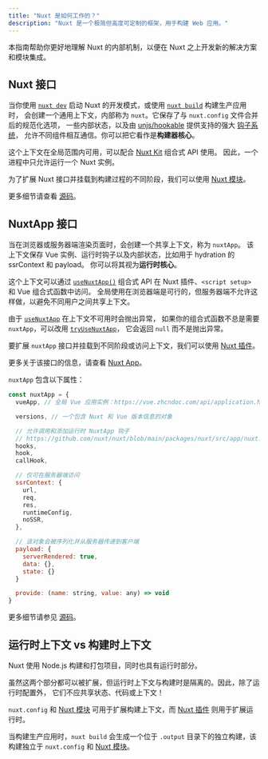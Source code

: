 ```yaml
---
title: "Nuxt 是如何工作的？"
description: "Nuxt 是一个极简但高度可定制的框架，用于构建 Web 应用。"
---
```


本指南帮助你更好地理解 Nuxt 的内部机制，以便在 Nuxt 之上开发新的解决方案和模块集成。

## Nuxt 接口

当你使用 [`nuxt dev`](/docs/api/commands/dev) 启动 Nuxt 的开发模式，或使用 [`nuxt build`](/docs/api/commands/build) 构建生产应用时，
会创建一个通用上下文，内部称为 `nuxt`。它保存了与 `nuxt.config` 文件合并后的规范化选项，
一些内部状态，以及由 [unjs/hookable](https://github.com/unjs/hookable) 提供支持的强大 [钩子系统](/docs/api/advanced/hooks)，
允许不同组件相互通信。你可以把它看作是**构建器核心**。

这个上下文在全局范围内可用，可以配合 [Nuxt Kit](/docs/guide/going-further/kit) 组合式 API 使用。
因此，一个进程中只允许运行一个 Nuxt 实例。

为了扩展 Nuxt 接口并挂载到构建过程的不同阶段，我们可以使用 [Nuxt 模块](/docs/guide/going-further/modules)。

更多细节请查看 [源码](https://github.com/nuxt/nuxt/blob/main/packages/nuxt/src/core/nuxt.ts)。

## NuxtApp 接口

当在浏览器或服务器端渲染页面时，会创建一个共享上下文，称为 `nuxtApp`。
该上下文保存 Vue 实例、运行时钩子以及内部状态，比如用于 hydration 的 ssrContext 和 payload。
你可以将其视为**运行时核心**。

这个上下文可以通过 [`useNuxtApp()`](/docs/api/composables/use-nuxt-app) 组合式 API 在 Nuxt 插件、`<script setup>` 和 Vue 组合式函数中访问。
全局使用在浏览器端是可行的，但服务器端不允许这样做，以避免不同用户之间共享上下文。

由于 [`useNuxtApp`](/docs/api/composables/use-nuxt-app) 在上下文不可用时会抛出异常，
如果你的组合式函数不总是需要 `nuxtApp`，可以改用 [`tryUseNuxtApp`](/docs/api/composables/use-nuxt-app#tryusenuxtapp)，
它会返回 `null` 而不是抛出异常。

要扩展 `nuxtApp` 接口并挂载到不同阶段或访问上下文，我们可以使用 [Nuxt 插件](/docs/guide/directory-structure/plugins)。

更多关于该接口的信息，请查看 [Nuxt App](/docs/api/composables/use-nuxt-app)。

`nuxtApp` 包含以下属性：

```js
const nuxtApp = {
  vueApp, // 全局 Vue 应用实例：https://vue.zhcndoc.com/api/application.html#application-api

  versions, // 一个包含 Nuxt 和 Vue 版本信息的对象

  // 允许调用和添加运行时 NuxtApp 钩子
  // https://github.com/nuxt/nuxt/blob/main/packages/nuxt/src/app/nuxt.ts#L18
  hooks,
  hook,
  callHook,

  // 仅可在服务器端访问
  ssrContext: {
    url,
    req,
    res,
    runtimeConfig,
    noSSR,
  },

  // 该对象会被序列化并从服务器传递到客户端
  payload: {
    serverRendered: true,
    data: {},
    state: {}
  }

  provide: (name: string, value: any) => void
}
```

更多细节请参见 [源码](https://github.com/nuxt/nuxt/blob/main/packages/nuxt/src/app/nuxt.ts)。

## 运行时上下文 vs 构建时上下文

Nuxt 使用 Node.js 构建和打包项目，同时也具有运行时部分。

虽然这两个部分都可以被扩展，但运行时上下文与构建时是隔离的。因此，除了运行时配置外，
它们不应共享状态、代码或上下文！

`nuxt.config` 和 [Nuxt 模块](/docs/guide/going-further/modules) 可用于扩展构建上下文，而
[Nuxt 插件](/docs/guide/directory-structure/plugins) 则用于扩展运行时。

当构建生产应用时，`nuxt build` 会生成一个位于 `.output` 目录下的独立构建，该构建独立于 `nuxt.config` 和 [Nuxt 模块](/docs/guide/going-further/modules)。
